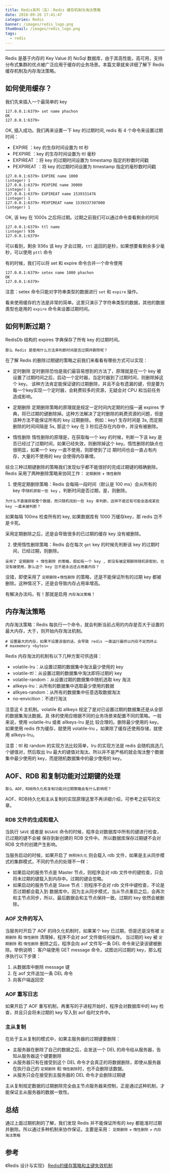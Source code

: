 ```yaml
---
title: Redis系列（五）：Redis 缓存机制与淘汰策略
date: 2018-09-26 17:41:47
categories: Redis
banner: /images/redis_logo.png
thumbnail: /images/redis_logo.png
tags: 
  - redis
---
```

----------------------------------

Redis 是基于内存的 Key Value 的 NoSql 数据库，由于其高性能，高可用，支持分布式集群的优点被广泛应用于缓存的业务场景。本篇文章就来详细了解下 Redis 缓存机制及内存淘汰策略。

<!-- more -->

## 如何使用缓存？
我们先来插入一个最简单的 key

```$xslt
127.0.0.1:6379> set name phachon
OK
127.0.0.1:6379>
```
OK, 插入成功。我们再来设置一下 key 的过期时间, redis 有 4 个命令来设置过期时间：
- EXPIRE <key> <ttl>：key 的生存时间设置为 ttl 秒
- PEXPIRE <key> <ttl>：key 的生存时间设置为 ttl 毫秒 
- EXPIREAT <key> <timestamp>：将 key 的过期时间设置为 timestamp 指定的秒数时间戳
- PEXPIREAT <key> <timestamp>：将 key 的过期时间设置为 timestamp 指定的毫秒数时间戳

```$xslt
127.0.0.1:6379> EXPIRE name 1000
(integer) 1
127.0.0.1:6379> PEXPIRE name 30000
(integer) 1
127.0.0.1:6379> EXPIREAT name 1539331476
(integer) 1
127.0.0.1:6379> PEXPIREAT name 1539337307000
(integer) 1
```
OK, 该 key 在 1000s 之后将过期。过期之前我们可以通过命令查看剩余的时间

```$xslt
127.0.0.1:6379> ttl name
(integer) 936
127.0.0.1:6379> 
```
可以看到，剩余 936s 该 key 才会过期，`ttl` 返回的是秒，如果想要看剩余多少毫秒，可以使用 `pttl` 命令

有的时候，我们可以将 set 和 expire 命令合并一个命令使用

```$xslt
127.0.0.1:6379> setex name 1000 phachon
OK
127.0.0.1:6379> 
```

注意：setex 命令只能对字符串类型的数据进行 `set` 和 `expire` 操作。

看来使用缓存的方法是非常的简单。这里只演示了字符串类型的数据，其他的数据类型也是用的 `expire` 命令来设置过期时间。

## 如何判断过期？
RedisDb 结构的 expires 字典保存了所有 key 的过期时间。 
```$xslt
那么 Redis 是使用什么方法来判断时间是否过期并删除呢？
```
在了解 Redis 的删除过期键的策略之前我们来看看有哪些方式可以实现：

- 定时删除
定时删除恐怕是我们最容易想到的方法了，原理就是在一个 key 被设置了过期时间之后，启动一个定时器，当定时器到了过期时间，则删除掉这个 key。
该种方法肯定能保证键的过期删除，并且不会有遗漏的键，但是要为每一个key实现一个定时器，会耗费较多的资源，无疑会对 CPU 和当前任务造成影响。

- 定期删除
定期删除策略的原理就是规定一定时间内定期的扫描一遍 expires 字典，将已过期的键删除掉。这种方法解决了定时删除的耗费资源的问题，但是该种方法不能保证所有的 key 过期删除。
例如：key1 生存时间是 3s, 而定期删除的时间间隔是 5s, 那这个 key 在 3 秒后还存在内存中，并没有被删除。

- 惰性删除
惰性删除的原理是，在获取每一个 key 的时候，判断一下该 key 是否已经过了过期时间，如果已经失效，则删除掉这个 key。惰性删除的缺点也很明显，如果一个 key 一直不使用，则即使到了过
期时间也会一直占有内存，大量的不使用的 key 会使得内存暴增。

综合三种过期键删除的策略我们发现似乎都不能很好的完成过期键的精确删除。Redis 采用了两种删除策略来协同工作： `定期删除` + `惰性删除`

1. 使用定期删除策略：Redis 会每隔一段时间（默认是 100 ms）会从所有的 key 中`随机获取一些 key` ，判断时间是否过期，是，则删除。
```$xslt
为什么不直接获取整个数据，而只随机找到一些 key 来判断，这样不是还有可能会造成某些 key 一直未被判断？
```
如果每隔 100ms 检查所有的 key, 如果数据库有 1000 万缓存key，那 redis 岂不是卡死。

采用定期删除之后，还是会导致很多的已过期的缓存 key 没有被删除。

2. 使用惰性删除策略：Redis 会在每次 `get` key 的时候先判断该 key 的过期时间，已经过期，则删除。

```$xslt
采用了 定期删除 + 惰性删除 的策略，假如有一个 key , 即没有被定期删除随机获取到，也没有被使用，那么这个 key 岂不是永远还占用着内存？
```
没错，即使采用了 `定期删除`+`惰性删除` 的策略，还是不能保证所有的过期 key 都被删除。这种情况下，还是会导致内存占用率增高。

有解决办法吗，有！那就是启用 `内存淘汰策略`！

## 内存淘汰策略
内存淘汰策略：Redis 每执行一个命令，就会判断当前占用的内存是否大于设置的最大内存，大于，则开始内存淘汰机制。

```$xslt
# 设置最大的内存，如果不设置该值的话，会导致 redis 一直运行最终以内存不足而终止
# maxmemory <bytes>
```

Redis 内存淘汰的机制有以下几种方案可供选择：
- volatile-lru：从设置过期的数据集中淘汰最少使用的 key
- volatile-ttl：从设置过期的数据集中淘汰即将过期的 key
- volatile-random：从设置过期的数据集中随机选取 key 淘汰
- allkeys-lru：从所有的数据集中选取最少使用的数据
- allkyes-random：从所有的数据集中任意选取数据淘汰
- no-envicition：不进行淘汰

注意这 6 主机制。volatile 和 allkeys 规定了是对已设置过期的数据集还是从全部的数据集淘汰数据。具
体的使用应根据不同的业务场景来配置不同的策略。一般来说，使用 volatile-lru 或者 allkeys-lru 是比
较合理的。删除最少使用的 key。如果使用 redis 作为缓存，就使用 volatile-lru 。如果除了缓存还使用存储，就使用 allkeys-lru。

注意：ttl 和 random 的实现方法比较简单，lru 的实现方法是 redis 会随机挑选几个键值对，然后取出
lru 最大的键值对淘汰。所以并不是严格的就会淘汰整个数据集中最少使用的 key，而是随机数据集中的最少使用的 key。

## AOF、RDB 和复制功能对过期键的处理
```$xslt
那么 AOF、RDB持久化和复制功能对过期策略会有什么影响呢？
```
AOF、RDB持久化和主从复制的实现原理这里不再详细介绍，可参考之前写的文章。

### RDB 文件的生成和载入
当执行 `SAVE` 或者是 `BGSAVE` 命令的时候，程序会对数据库中所有的键进行检查，已过期的键不会被
保存到新创建的 RDB 文件中。 所以数据库保存过期键不会对 RDB 文件的创建产生影响。

当服务启动的时候，如果开启了 `快照持久化` 则会载入 rdb 文件，如果是主从同步模式的集群模式，不同的节点的处理不一样：
- 如果启动的服务节点是 Master 节点，则程序会对 rdb 文件中的键检查，只会将未过期的键载入到内存中。过期的键会忽略。
- 如果启动的服务节点是 Slave 节点：则程序不会对 rdb 文件中键检查，不论是否过期都会载入到
数据库中。因为主从同步模式，当从节点重启之后，会再次和主节点同步，所以，最后数据会和主节点保持一致。过期的 key 依然会被删除。

### AOF 文件的写入
当服务时开启了 AOF 的持久化机制时，如果某个 key 已过期，但是还是没有被 `定期删除` 和 `惰性删除` 清理掉，程序不会对 aof 文件做任何操作。
当过期的 key 被 `定期删除` 和 `惰性删除` 删除之后，程序会向 aof 文件写一条 DEL 命令来记录该键被删除。举例说明：
客户端使用 GET message 命令，试图访问过期的 key，那么程序执行以下步骤：
1. 从数据库中删除 message 键
2. 在 aof 文件追加一条 DEL 命令
3. 向客户端返回空

### AOF 重写日志
如果开启了 AOF 重写机制，再重写的子进程开始时，程序会对数据库中的 key 检查，并且只会将未过期的 key 写入到 aof 临时文件中。

### 主从复制
在处于主从复制的模式中，如果主服务器的过期键要删除：
- 主服务器在删除了自己的数据之后，会发送一个 DEL 的命令给从服务器，告知从服务器这个键要删除
- 从服务器只有在接受到这个 DEL 命令才会真正的将数据删除，即使从服务器在执行自己的 `定期删除` 和 `惰性删除`时，也不会删除该数据。
- 从服务只会在接受到主服务器的 DEL 命令才会删除过期键

主从复制规定数据的过期删除完全由主节点服务器来控制，正是通过这种机制，才能保证主从服务器的数据一致性。

## 总结
通过上面过期机制的了解，我们发现 Redis 并不能保证所有的 key 都能准时过期并删除。所以通过多种机制来协作保证。主要是采用： 
`定期删除` + `惰性删除` + `内存淘汰策略`

## 参考
《Redis 设计与实现》 
[Redis的缓存策略和主键失效机制](https://www.cnblogs.com/moonandstar08/p/5686498.html)